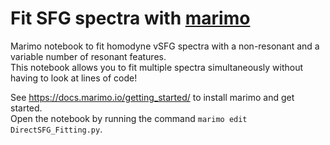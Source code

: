 # Fit SFG spectra with [marimo](https://marimo.io/)
Marimo notebook to fit homodyne vSFG spectra with a non-resonant and a variable number of resonant features.\
This notebook allows you to fit multiple spectra simultaneously without having to look at lines of code!

See https://docs.marimo.io/getting_started/ to install marimo and get started.\
Open the notebook by running the command `marimo edit DirectSFG_Fitting.py`.
